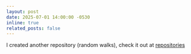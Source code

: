 ```yaml
---
layout: post
date: 2025-07-01 14:00:00 -0530
inline: true
related_posts: false
---
```


I created another repository (random walks), check it out at [repositories](/repositories) 